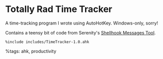 # Totally Rad Time Tracker


A time-tracking program I wrote using AutoHotKey. Windows-only, sorry!

Contains a teensy bit of code from Serenity's [Shellhook Messages Tool](http://www.autohotkey.com/board/topic/32628-tool-shellhook-messages/).

```autohotkey
%include includes/TimeTracker-1.0.ahk
```


%tags: ahk, productivity
